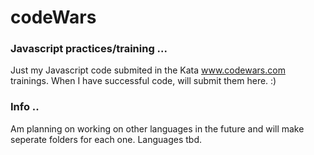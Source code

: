# codeWars

### Javascript practices/training ...

Just my Javascript code submited in the Kata www.codewars.com trainings.  When I have successful code, will submit them here.  :)

### Info ..

Am planning on working on other languages in the future and will make seperate folders for each one.  Languages tbd.
